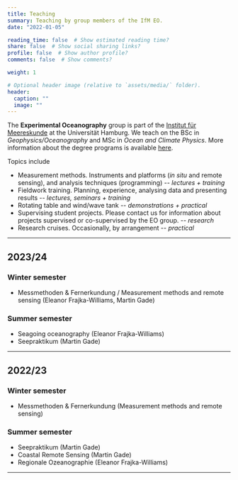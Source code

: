 ```yaml
---
title: Teaching
summary: Teaching by group members of the IfM EO.
date: "2022-01-05"

reading_time: false  # Show estimated reading time?
share: false  # Show social sharing links?
profile: false  # Show author profile?
comments: false  # Show comments?

weight: 1

# Optional header image (relative to `assets/media/` folder).
header:
  caption: ""
  image: ""
---
```


The **Experimental Oceanography** group is part of the [Institut für Meereskunde](https://www.ifm.uni-hamburg.de/en.html) at the Universität Hamburg.  We teach on the BSc in *Geophysics/Oceanography* and MSc in *Ocean and Climate Physics*. More information about the degree programs is available [here](https://www.ifm.uni-hamburg.de/en/education.html).  


Topics include
- Measurement methods. Instruments and platforms (*in situ* and remote sensing), and analysis techniques (programming) -- *lectures + training*
- Fieldwork training. Planning, experience, analysing data and presenting results -- *lectures, seminars + training*
- Rotating table and wind/wave tank -- *demonstrations + practical*
- Supervising student projects.  Please contact us for information about projects supervised or co-supervised by the EO group.  -- *research*
- Research cruises. Occasionally, by arrangement -- *practical*

<hr>


## 2023/24

### Winter semester


- Messmethoden & Fernerkundung / Measurement methods and remote sensing (Eleanor Frajka-Williams, Martin Gade)


### Summer semester

- Seagoing oceanography (Eleanor Frajka-Williams)
- Seepraktikum (Martin Gade)

<hr>

## 2022/23

### Winter semester

- Messmethoden & Fernerkundung (Measurement methods and remote sensing)


### Summer semester

- Seepraktikum (Martin Gade)
- Coastal Remote Sensing (Martin Gade)
- Regionale Ozeanographie (Eleanor Frajka-Williams)

<hr>


